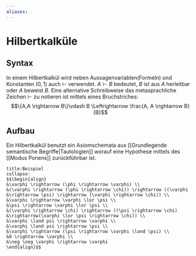 ```yaml
---
aliases: 
---
```

$\newcommand{\f}[1]{\mathcal{#1}}\newcommand{\F}[1]{\mathfrak{#1}}\newcommand{\b}[1]{\mathbb{#1}}$
# Hilbertkalküle 
## Syntax
In einem Hilbertkalkül wird neben Aussagenvariablen(Formeln) und Konstanten ($0,1$) auch $\vdash$ verwendet. $A \vdash B$ bedeutet, $B$ ist aus $A$ herleitbar oder $A$ beweist $B$.
Eine alternative Schreibweise das metasprachliche Zeichen $\vdash$ zu notieren ist mittels eines Bruchstriches:
$$\{A,A \rightarrow B\}\vdash B \Leftrightarrow \frac{A, A \rightarrow B}{B}$$


## Aufbau
Ein Hilbertkalkül benutzt ein Axiomschemata aus [[Grundlegende semantische Begriffe|Tautologien]] worauf eine Hypothese mittels des [[Modus Ponens]] zurückführbar ist.

```ad-example
title:Beispiel
collapse:
$$\begin{align}
&\varphi \rightarrow (\phi \rightarrow \varphi) \\
&(\varphi \rightarrow (\phi \rightarrow \chi)) \rightarrow ((\varphi &\rightarrow \psi) \rightarrow (\varphi \rightarrow \chi)) \\
&\varphi \rightarrow \varphi \lor \psi \\
&\psi \rightarrow \varphi \lor \psi \\
&(\varphi \rightarrow \chi) \rightarrow ((\psi \rightarrow \chi) &\rightarrow(\varphi \lor \psi \rightarrow \chi)) \\
&\varphi \land psi \rightarrow \varphi \\
&\varphi \land psi \rightarrow \psi \\
&\varphi \rightarrow (\psi \rightarrow \varphi \land \psi) \\
&0 \rightarrow \varphi \\
&\neg \neg \varphi \rightarrow \varphi
\end{align}$$
```
